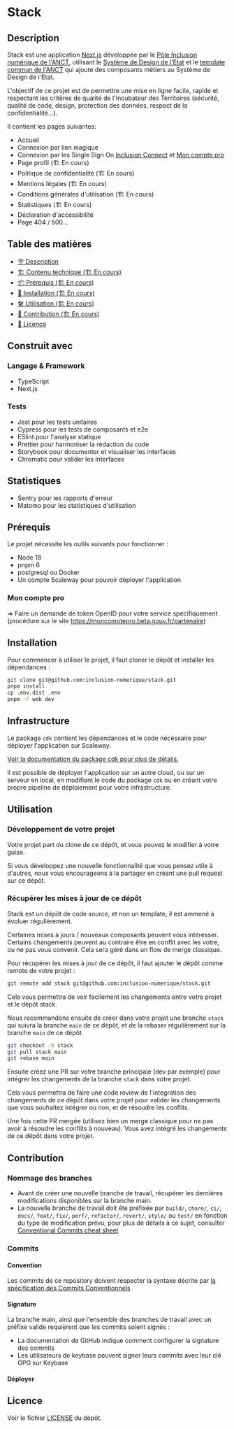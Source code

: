# Stack

## Description

Stack est une application [Next.js](https://nextjs.org/docs) développée par le [Pôle Inclusion numérique de l'ANCT](https://societenumerique.gouv.fr/fr/les-services-de-linclusion-numerique/), utilisant le [Système de Design de l'Etat](https://www.systeme-de-design.gouv.fr/) et le [template commun de l'ANCT](https://www.figma.com/file/C9Ump1yh3z4DPMxm2qk3IY/Templates_communs?type=design&node-id=4-2946&t=d7Fn19OfHLoEcXqg-0) qui ajoute des composants métiers au Système de Design de l'Etat.

L'objectif de ce projet est de permettre une mise en ligne facile, rapide et respectant les critères de qualité de l'Incubateur des Territoires (sécurité, qualité de code, design, protection des données, respect de la confidentialité...).

Il contient les pages suivantes:

- Accueil
- Connexion par lien magique
- Connexion par les Single Sign On [Inclusion Connect](https://inclusion.beta.gouv.fr/nos-services/inclusion-connect/) et [Mon compte pro](https://moncomptepro.beta.gouv.fr/)
- Page profil (🏗️ En cours)
- Politique de confidentialité (🏗️ En cours)
- Mentions légales (🏗️ En cours)
- Conditions générales d'utilisation (🏗️ En cours)
- Statistiques (🏗️ En cours)
- Déclaration d'accessibilité
- Page 404 / 500...

## Table des matières

- [🪧 Description](#description)
- [🏗️ Contenu technique (🏗️ En cours)](#construit-avec)
- [📦 Prérequis (🏗️ En cours)](#prérequis)
- [🚀 Installation (🏗️ En cours)](#installation)
- [🛠️ Utilisation (🏗️ En cours)](#utilisation)
- [🤝 Contribution (🏗️ En cours)](#contribution)
- [📝 Licence](#licence)

## Construit avec

### Langage & Framework

- TypeScript
- Next.js

### Tests

- Jest pour les tests unitaires
- Cypress pour les tests de composants et e2e
- ESlint pour l'analyse statique
- Prettier pour harmoniser la rédaction du code
- Storybook pour documenter et visualiser les interfaces
- Chromatic pour valider les interfaces

## Statistiques

- Sentry pour les rapports d'erreur
- Matomo pour les statistiques d'utilisation

## Prérequis

Le projet nécessite les outils suivants pour fonctionner :
- Node 18
- pnpm 6
- postgresql ou Docker
- Un compte Scaleway pour pouvoir déployer l'application

### Mon compte pro

=> Faire un demande de token OpenID pour votre service spécifiquement (procédure sur le site https://moncomptepro.beta.gouv.fr/partenaire)

## Installation

Pour commencer à utiliser le projet, il faut cloner le dépôt et installer les dépendances :

```bash
git clone git@github.com:inclusion-numerique/stack.git
pnpm install
cp .env.dist .env
pnpm -F web dev 
```

## Infrastructure

Le package `cdk` contient les dépendances et le code nécéssaire pour déployer l'application sur Scaleway.️

[Voir la documentation du package cdk pour plus de détails.](./packages/cdk/Readme.md)

Il est possible de déployer l'application sur un autre cloud, ou sur un serveur en local, en modifiant le code du package `cdk` ou en créant votre propre pipeline de déploiement pour votre infrastructure.

## Utilisation


### Développement de votre projet

Votre projet part du clone de ce dépôt, et vous pouvez le modifier à votre guise.

Si vous développez une nouvelle fonctionnalité que vous pensez utile à d'autres, nous vous encourageons à la partager en créant une pull request sur ce dépôt.

### Récupérer les mises à jour de ce dépôt

Stack est un dépôt de code source, et non un template, il est ammené à évoluer régulièrement.

Certaines mises à jours / nouveaux composants peuvent vous intéresser. Certains changements peuvent au contraire être en conflit avec les votre, ou ne pas vous convenir. Cela sera géré dans un flow de merge classique.

Pour récupérer les mises à jour de ce dépôt, il faut ajouter le dépôt comme remote de votre projet :

```bash
git remote add stack git@github.com:inclusion-numerique/stack.git 
```

Cela vous permettra de voir facilement les changements entre votre projet et le dépôt stack.

Nous recommandons ensuite de créer dans votre projet une branche `stack` qui suivra la branche `main` de ce dépôt, et de la rebaser régulièrement sur la branche `main` de ce dépôt.

```bash
git checkout -b stack
git pull stack main
git rebase main
```

Ensuite créez une PR sur votre branche principale (dev par exemple) pour intégrer les changements de la branche `stack` dans votre projet.

Cela vous permettra de faire une code review de l'integration des changements de ce dépôt dans votre projet pour valider les changements que vous souhaitez intégrer ou non, et de résoudre les conflits.

Une fois cette PR mergée (utilisez bien un merge classique pour ne pas avoir à résoudre les conflits à nouveau). Vous avez intégré les changements de ce dépôt dans votre projet.


## Contribution

### Nommage des branches

- Avant de créer une nouvelle branche de travail, récupérer les dernières modifications disponibles sur la branche main.
- La nouvelle branche de travail doit ête préfixée par `build/`, `chore/`, `ci/`, `docs/`, `feat/`, `fix/`, `perf/`, `refactor/`, `revert/`, `style/` ou `test/` en fonction du type de modification prévu, pour plus de détails à ce sujet, consulter [Conventional Commits cheat sheet](https://kapeli.com/cheat_sheets/Conventional_Commits.docset/Contents/Resources/Documents/index)

### Commits

#### Convention

Les commits de ce repository doivent respecter la syntaxe décrite par [la spécification des Commits Conventionnels](https://www.conventionalcommits.org/fr/v1.0.0/#sp%c3%a9cification)

#### Signature

La branche main, ainsi que l'ensemble des branches de travail avec un préfixe valide requièrent que les commits soient signés :

- La documentation de GitHub indique comment configurer la signature des commits
- Les utilisateurs de keybase peuvent signer leurs commits avec leur clé GPG sur Keybase

#### Déployer

## Licence

Voir le fichier [LICENSE](https://github.com/inclusion-numerique/stack/blob/main/LICENSE) du dépôt.

